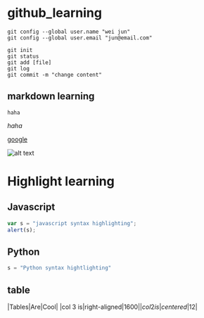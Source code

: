 # github_learning
    git config --global user.name "wei jun"
    git config --global user.email "jun@email.com"

    git init
    git status
    git add [file]
    git log
    git commit -m "change content"
    
## markdown learning
    haha

*haha*


[google](https://www.google.com.tw/ "GOOGLE LINK")

![alt text](https://i.ytimg.com/vi/YCaGYUIfdy4/maxresdefault.jpg "picture by google")


# Highlight learning

## Javascript
```javascript 
var s = "javascript syntax highlighting";
alert(s);
```
## Python
```python
s = "Python syntax hightlighting"
```
## table
|Tables|Are|Cool|
|col 3 is|right-aligned|$1600|
|col 2 is|centered|$12|
